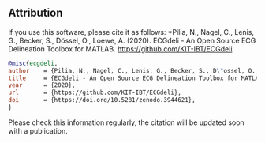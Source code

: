 ## Attribution

If you use this software, please cite it as follows:
*Pilia, N., Nagel, C., Lenis, G., Becker, S., Dössel, O., Loewe, A. (2020). ECGdeli - An Open Source ECG Delineation Toolbox for MATLAB. https://github.com/KIT-IBT/ECGdeli 

```bibtex
@misc{ecgdeli,
author    = {Pilia, N., Nagel, C., Lenis, G., Becker, S., D\"ossel, O., Loewe, A.},
title     = {ECGdeli - An Open Source ECG Delineation Toolbox for MATLAB},
year      = {2020},
url       = {https://github.com/KIT-IBT/ECGdeli},
doi       = {https://doi.org/10.5281/zenodo.3944621},
}
```

Please check this information regularly, the citation will be updated soon with a publication.
